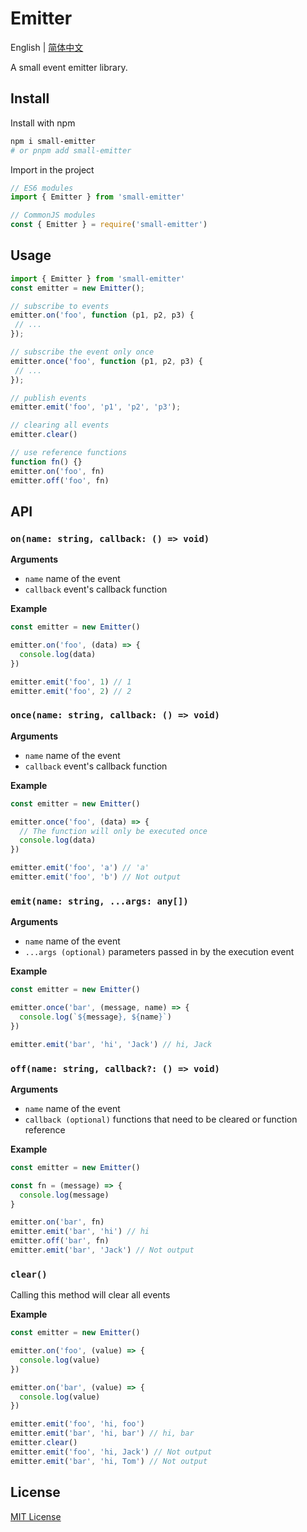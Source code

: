 # Emitter

English | [简体中文](./README.zh.md)

A small event emitter library.

## Install

Install with npm

```sh
npm i small-emitter
# or pnpm add small-emitter
```

Import in the project

```js
// ES6 modules
import { Emitter } from 'small-emitter'

// CommonJS modules
const { Emitter } = require('small-emitter')
```

## Usage

```js
import { Emitter } from 'small-emitter'
const emitter = new Emitter();

// subscribe to events
emitter.on('foo', function (p1, p2, p3) {
 // ...
});

// subscribe the event only once
emitter.once('foo', function (p1, p2, p3) {
 // ...
});

// publish events
emitter.emit('foo', 'p1', 'p2', 'p3');

// clearing all events
emitter.clear()

// use reference functions
function fn() {}
emitter.on('foo', fn)
emitter.off('foo', fn)
```

## API

### `on(name: string, callback: () => void)`

**Arguments**

- `name` name of the event
- `callback` event's callback function

**Example**

```js
const emitter = new Emitter()

emitter.on('foo', (data) => {
  console.log(data)
})

emitter.emit('foo', 1) // 1
emitter.emit('foo', 2) // 2
```

### `once(name: string, callback: () => void)`

**Arguments**

- `name` name of the event
- `callback` event's callback function

**Example**

```js
const emitter = new Emitter()

emitter.once('foo', (data) => {
  // The function will only be executed once
  console.log(data)
})

emitter.emit('foo', 'a') // 'a'
emitter.emit('foo', 'b') // Not output
```

### `emit(name: string, ...args: any[])`

**Arguments**

- `name` name of the event
- `...args (optional)` parameters passed in by the execution event

**Example**

```js
const emitter = new Emitter()

emitter.once('bar', (message, name) => {
  console.log(`${message}, ${name}`)
})

emitter.emit('bar', 'hi', 'Jack') // hi, Jack
```

### `off(name: string, callback?: () => void)`

**Arguments**

- `name` name of the event
- `callback (optional)` functions that need to be cleared or function reference

**Example**

```js
const emitter = new Emitter()

const fn = (message) => {
  console.log(message)
}

emitter.on('bar', fn)
emitter.emit('bar', 'hi') // hi
emitter.off('bar', fn)
emitter.emit('bar', 'Jack') // Not output
```

### `clear()`

Calling this method will clear all events

**Example**

```js
const emitter = new Emitter()

emitter.on('foo', (value) => {
  console.log(value)
})

emitter.on('bar', (value) => {
  console.log(value)
})

emitter.emit('foo', 'hi, foo')
emitter.emit('bar', 'hi, bar') // hi, bar
emitter.clear()
emitter.emit('foo', 'hi, Jack') // Not output
emitter.emit('bar', 'hi, Tom') // Not output
```

## License

[MIT License](https://opensource.org/licenses/MIT)
